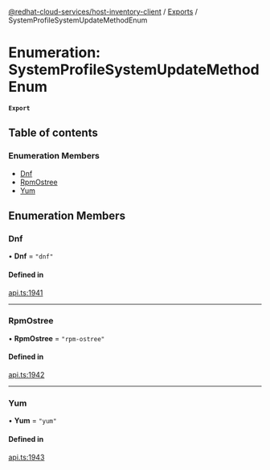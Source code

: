 [@redhat-cloud-services/host-inventory-client](../README.md) / [Exports](../modules.md) / SystemProfileSystemUpdateMethodEnum

# Enumeration: SystemProfileSystemUpdateMethodEnum

**`Export`**

## Table of contents

### Enumeration Members

- [Dnf](SystemProfileSystemUpdateMethodEnum.md#dnf)
- [RpmOstree](SystemProfileSystemUpdateMethodEnum.md#rpmostree)
- [Yum](SystemProfileSystemUpdateMethodEnum.md#yum)

## Enumeration Members

### Dnf

• **Dnf** = ``"dnf"``

#### Defined in

[api.ts:1941](https://github.com/RedHatInsights/javascript-clients/blob/master/packages/host-inventory/api.ts#L1941)

___

### RpmOstree

• **RpmOstree** = ``"rpm-ostree"``

#### Defined in

[api.ts:1942](https://github.com/RedHatInsights/javascript-clients/blob/master/packages/host-inventory/api.ts#L1942)

___

### Yum

• **Yum** = ``"yum"``

#### Defined in

[api.ts:1943](https://github.com/RedHatInsights/javascript-clients/blob/master/packages/host-inventory/api.ts#L1943)
